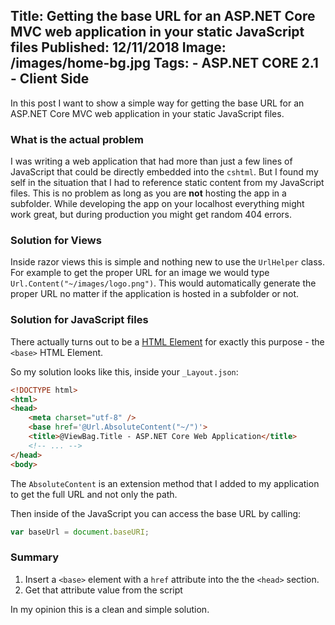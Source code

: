Title: Getting the base URL for an ASP.NET Core MVC web application in your static JavaScript files
Published: 12/11/2018
Image: /images/home-bg.jpg
Tags: 
    - ASP.NET CORE 2.1
    - Client Side
---

In this post I want to show a simple way for getting the base URL for an ASP.NET Core MVC web application in your static JavaScript files.

### What is the actual problem
I was writing a web application that had more than just a few lines of JavaScript that could be directly embedded into the `cshtml`. But I found my self in the situation that I had to reference static content from my JavaScript files. This is no problem as long as you are **not** hosting the app in a subfolder. While developing the app on your localhost everything might work great, but during production you might get random 404 errors.

### Solution for Views
Inside razor views this is simple and nothing new to use the `UrlHelper` class. For example to get the proper URL for an image we would type `Url.Content("~/images/logo.png")`. This would automatically generate the proper URL no matter if the application is hosted in a subfolder or not.

### Solution for JavaScript files
There actually turns out to be a [HTML Element](https://developer.mozilla.org/en-US/docs/Web/HTML/Element/base) for exactly this purpose - the `<base>` HTML Element.

So my solution looks like this, inside your `_Layout.json`:
```html
<!DOCTYPE html>
<html>
<head>
    <meta charset="utf-8" />
    <base href='@Url.AbsoluteContent("~/")'>
    <title>@ViewBag.Title - ASP.NET Core Web Application</title>
    <!-- ... -->
</head>
<body>
```

The `AbsoluteContent` is an extension method that I added to my application to get the full URL and not only the path.
<script src="https://gist.github.com/Franklin89/a0467977f56dd68eb32d25c24cfbb88f.js"></script>

Then inside of the JavaScript you can access the base URL by calling:
```js
var baseUrl = document.baseURI;
```

### Summary
1. Insert a `<base>` element with a `href` attribute into the the `<head>` section.
1. Get that attribute value from the script

In my opinion this is a clean and simple solution.


